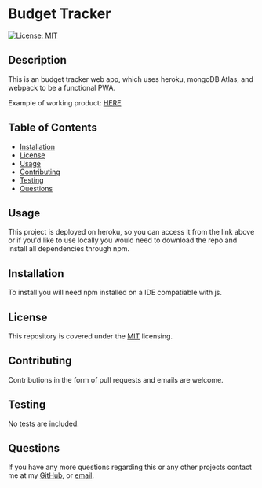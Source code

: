   # Budget Tracker

  [![License: MIT](https://img.shields.io/badge/License-MIT-yellow.svg)](https://opensource.org/licenses/MIT)

  ## Description
  This is an budget tracker web app, which uses heroku, mongoDB Atlas, and webpack to be a functional PWA.

  Example of working product: [HERE](https://damp-hamlet-63182.herokuapp.com/)

    
  ## Table of Contents
    
  - [Installation](#Installation)
  - [License](#License)
  - [Usage](#Usage)
  - [Contributing](#Contributing)
  - [Testing](#Testing)
  - [Questions](#Questions)
 
  ## Usage
  This project is deployed on heroku, so you can access it from the link above or if you'd like to use locally you would need to download the repo and install all dependencies through npm.

  ## Installation
  To install you will need npm installed on a IDE compatiable with js.
    
  ## License
    
  This repository is covered under the [MIT](https://opensource.org/licenses/MIT) licensing.
    
  ## Contributing
  Contributions in the form of pull requests and emails are welcome.
    
  ## Testing
  No tests are included.
    
  ## Questions
    
  If you have any more questions regarding this or any other projects contact me at my [GitHub](https://github.com/Travis297/), or [email](mailto:travis.witts@outlook.com).
